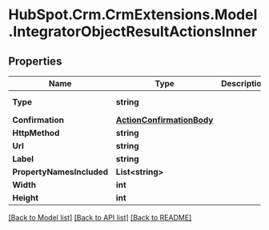 # HubSpot.Crm.CrmExtensions.Model.IntegratorObjectResultActionsInner

## Properties

Name | Type | Description | Notes
------------ | ------------- | ------------- | -------------
**Type** | **string** |  | [default to TypeEnum.IFRAME]
**Confirmation** | [**ActionConfirmationBody**](ActionConfirmationBody.md) |  | [optional] 
**HttpMethod** | **string** |  | 
**Url** | **string** |  | 
**Label** | **string** |  | [optional] 
**PropertyNamesIncluded** | **List&lt;string&gt;** |  | 
**Width** | **int** |  | 
**Height** | **int** |  | 

[[Back to Model list]](../README.md#documentation-for-models) [[Back to API list]](../README.md#documentation-for-api-endpoints) [[Back to README]](../README.md)

